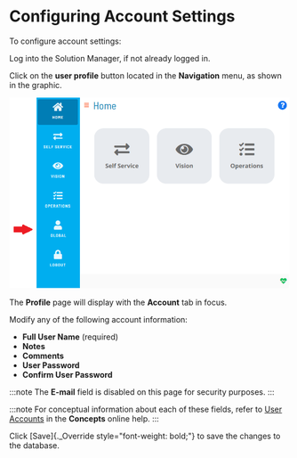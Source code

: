 # Configuring Account Settings

To configure account settings:

Log into the Solution Manager, if not already logged in.

Click on the **user profile** button located in the **Navigation** menu,
as shown in the graphic.

![User Profile Button](../../../Resources/Images/SM/User-Profile-Button.png "User Profile Button")

The **Profile** page will display with the **Account** tab in focus.

Modify any of the following account information:

- **Full User Name** (required)
- **Notes**
- **Comments**
- **User Password**
- **Confirm User Password**

:::note
The **E-mail** field is disabled on this page for security purposes.
:::

:::note
For conceptual information about each of these fields, refer to [User Accounts](../../../administration/user-accounts.md) in the **Concepts** online help.
:::

Click [Save]{._Override style="font-weight: bold;"} to save the changes to the database.
